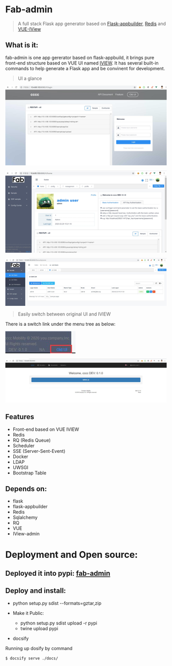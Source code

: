 Fab-admin
==========
> A full stack Flask app generator based on [Flask-appbuilder](https://github.com/dpgaspar/Flask-AppBuilder),
[Redis](https://redis.io/) and [VUE-IView]()

 What is it:
 -----------

fab-admin is one app gererator based on flask-appbuild, it brings pure front-end structure based on VUE UI named
[IVIEW](http://iview.talkingdata.com).
It has several built-in commands to help generate a Flask app and be convinent for development.

> UI a glance

![Login page](./img/fab_login_page.jpg)

![Login page](./img/fab_home_page.jpg)

![Login page](./img/fab_security_user.jpg)

> Easily switch between original UI and IVIEW

There is a switch link under the menu tree as below:

![Login page](./img/ui_switch_link.jpg)

![Login page](./img/flask_appbuilder_default_ui.jpg)


Features
--------
 - Front-end based on VUE IVIEW
 - Redis
 - RQ (Redis Queue)
 - Scheduler
 - SSE (Server-Sent-Event)
 - Docker
 - LDAP
 - UWSGI
 - Bootstrap Table

Depends on:
-----------

- flask
- flask-appbuilder
- Redis
- Sqlalchemy
- RQ
- VUE
- IView-admin



# Deployment and Open source:


## Deployed it into pypi:  [fab-admin](https://pypi.org/project/fab-admin/)


## Deploy and install:

- python setup.py sdist --formats=gztar,zip

- Make it Public:

  - python setup.py sdist upload -r pypi
  - twine upload pypi
  
- docsify

 Running up dosify by command
```linux
$ docsify serve ./docs/
```
